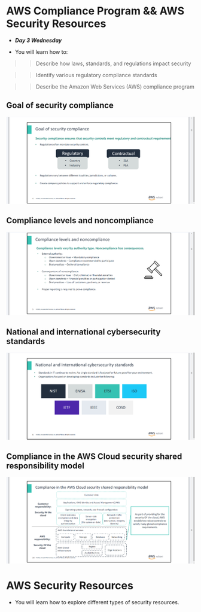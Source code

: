 # AWS Compliance Program && AWS Security Resources
- ***Day 3 Wednesday***

- You will learn how to:

>> Describe how laws, standards, and regulations impact security

>> Identify various regulatory compliance standards

>> Describe the Amazon Web Services (AWS) compliance program

## Goal of security compliance
![alt text](<Images/image copy 11.png>)

## Compliance levels and noncompliance
![alt text](<Images/image copy 12.png>)

## National and international cybersecurity standards
![alt text](<Images/image copy 13.png>)

## Compliance in the AWS Cloud security shared responsibility model
![alt text](<Images/image copy 14.png>)



# AWS Security Resources
- You will learn how to explore different types of security resources.

## 